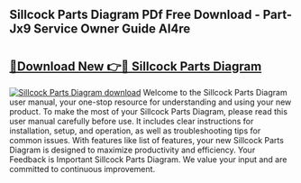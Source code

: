 ## Sillcock Parts Diagram PDf Free Download - Part-Jx9 Service Owner Guide AI4re

# <h2><a href="http://dfkahh.blite.top/?on=Sillcock+Parts+Diagram">🔗Download New 👉🔴 Sillcock Parts Diagram</a></h2>

[![Sillcock Parts Diagram download](https://i.imgur.com/lujVjoI.png)](http://dfkahh.blite.top/?on=Sillcock+Parts+Diagram)
Welcome to the Sillcock Parts Diagram user manual, your one-stop resource for understanding and using your new product. To make the most of your Sillcock Parts Diagram, please read this user manual carefully before use. It includes clear instructions for installation, setup, and operation, as well as troubleshooting tips for common issues. With features like list of features, your new Sillcock Parts Diagram is designed to maximize productivity and efficiency. Your Feedback is Important Sillcock Parts Diagram. We value your input and are committed to continuous improvement.
